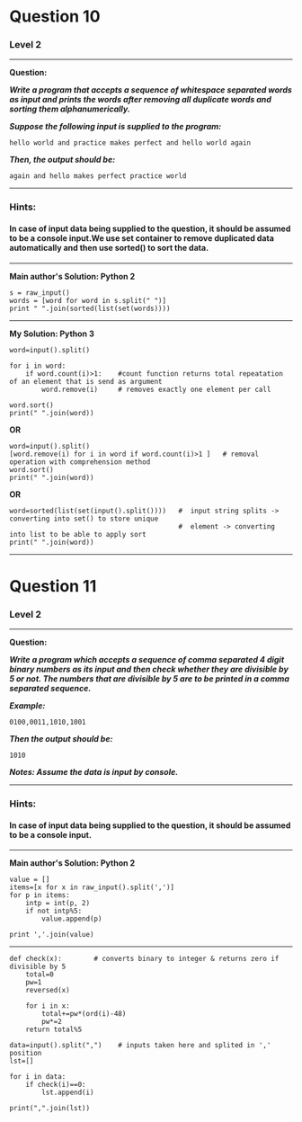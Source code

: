 # Question 10
### Level 2
--------------------

**Question:**

***Write a program that accepts a sequence of whitespace separated words as input and prints the words after removing all duplicate words and sorting them alphanumerically.***

***Suppose the following input is supplied to the program:***

```hello world and practice makes perfect and hello world again```

***Then, the output should be:***

```again and hello makes perfect practice world```

----------------------
### Hints:
#### In case of input data being supplied to the question, it should be assumed to be a console input.We use set container to remove duplicated data automatically and then use sorted() to sort the data.

-------------------
**Main author's Solution: Python 2**
```
s = raw_input()
words = [word for word in s.split(" ")]
print " ".join(sorted(list(set(words))))
```
----------------
**My Solution: Python 3**
```
word=input().split()

for i in word:
    if word.count(i)>1:    #count function returns total repeatation of an element that is send as argument
        word.remove(i)     # removes exactly one element per call

word.sort()
print(" ".join(word))
```
**OR**
```
word=input().split()
[word.remove(i) for i in word if word.count(i)>1 ]   # removal operation with comprehension method
word.sort()
print(" ".join(word))
```
**OR**
```
word=sorted(list(set(input().split())))   #  input string splits -> converting into set() to store unique
                                          #  element -> converting into list to be able to apply sort 
print(" ".join(word))
```
---------------------------
# Question 11
### Level 2
--------------------

**Question:**

***Write a program which accepts a sequence of comma separated 4 digit binary numbers as its input and then check whether they are divisible by 5 or not. The numbers that are divisible by 5 are to be printed in a comma separated sequence.***

***Example:***

```0100,0011,1010,1001```

***Then the output should be:***

```1010```

***Notes: Assume the data is input by console.***

----------------------
### Hints:
#### In case of input data being supplied to the question, it should be assumed to be a console input.

-------------------
**Main author's Solution: Python 2**
```
value = []
items=[x for x in raw_input().split(',')]
for p in items:
    intp = int(p, 2)
    if not intp%5:
        value.append(p)

print ','.join(value)
```
----------------
```
def check(x):        # converts binary to integer & returns zero if divisible by 5
    total=0
    pw=1
    reversed(x)

    for i in x:
        total+=pw*(ord(i)-48)
        pw*=2
    return total%5

data=input().split(",")    # inputs taken here and splited in ',' position
lst=[]

for i in data:
    if check(i)==0:
        lst.append(i)

print(",".join(lst))
```
